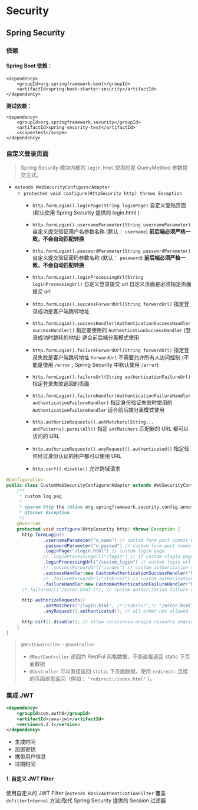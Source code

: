 # Security

## Spring Security

### 依赖

#### Spring Boot 依赖：

```shell
<dependency>
    <groupId>org.springframework.boot</groupId>
    <artifactId>spring-boot-starter-security</artifactId>
</dependency>
```

**测试依赖：**
```shell
<dependency>
    <groupId>org.springframework.security</groupId>
    <artifactId>spring-security-test</artifactId>
    <scope>test</scope>
</dependency>
```

### 自定义登录页面

> Spring Security 模块内部的 `login.html` 使用的是 QueryMethod 参数提交方式。

* `extends WebSecurityConfigurerAdapter` 
  * `protected void configure(HttpSecurity http) throws Exception`
    * `http.formLogin().loginPage(String loginPage)` 自定义登陆页面 (默认使用 Spring Security 提供的 login.html )
    * `http.formLogin().usernameParameter(String usernameParameter)` 自定义提交验证用户名参数名称 (默认： `username`) **前后端必须严格一致，不会自动匹配转换**
    * `http.formLogin().passwordParameter(String passwordParameter)` 自定义提交验证密码参数名称 (默认： `password`) **前后端必须严格一致，不会自动匹配转换**
    * `http.formLogin().loginProcessingUrl(String loginProcessingUrl)` 自定义登录提交 url 自定义页面是必须指定页面提交 url
    * `http.formLogin().successForwardUrl(String forwardUrl)` 指定登录成功是客户端跳转地址
    * `http.formLogin().successHandler(AuthenticationSuccessHandler successHandler))`  指定要使用的 `AuthenticationSuccessHandler` (登录成功时跳转的地址) 适合前后端分离模式使用
    * `http.formLogin().failureForwardUrl(String forwardUrl)` 指定登录失败是客户端跳转地址 `forwardUrl` 不需要允许所有人访问控制 (不能是使用 `/error` , Spring Security 中默认使用 `/error`)
    * `http.formLogin().failureUrl(String authenticationFailureUrl)` 指定登录失败返回的页面
    * `http.formLogin().failureHandler(AuthenticationFailureHandler authenticationFailureHandler)` 指定身份验证失败时使用的 `AuthenticationFailureHandler` 适合前后端分离模式使用
    
    * `http.authorizeRequests().antMatchers(String... antPatterns).permitAll()` 指定 `antMatchers` 匹配器的 URL 都可以访问的 URL
    * `http.authorizeRequests().anyRequest().authenticated()` 指定任何经过身份认证的用户都可以使用 URL
    
    * `http.csrf().disable()` 允许跨域请求

```java
@Configuration
public class CustomWebSecurityConfigurerAdapter extends WebSecurityConfigurerAdapter {
    /**
     * custom log pag.
     *
     * @param http the {@link org.springframework.security.config.annotation.web.builders.HttpSecurity} to modify
     * @throws Exception
     */
    @Override
    protected void configure(HttpSecurity http) throws Exception {
      http.formLogin()
              .usernameParameter("u_name") // custom form post commit username
              .passwordParameter("u_passwd") // custom form post commit password
              .loginPage("/login.html") // custom login page.
              // .loginProcessingUrl("/login") // if custom <login page> must default login post url(if not will error:302), </login> is default in spring security UsernamePasswordAuthenticationFilter.java.
              .loginProcessingUrl("/custom_login") // custom login url
              // .successForwardUrl("/index") // custom authorization successful client request url, only use path in controller, can not use <index.html>
              .successHandler(new CustomAuthenticationSuccessHandler("http://192.168.99.57/index.html"))
              // .failureForwardUrl("/toError") // custom authorization failure client request url, can not use '/error' path, has been used in spring security.
              .failureHandler(new CustomAuthenticationFailureHandler("http://192.168.99.57/error.html"))
      /*.failureUrl("/error.html")*/; // custom authorization failure return error pag

      http.authorizeRequests()
              .antMatchers("/login.html", /*"/toError",*/ "/error.html").permitAll() // allow access '/login.html' '/toError' '/error.html'
              .anyRequest().authenticated(); // all other not allowed

      http.csrf().disable(); // allow cors(cross-origin resource sharing)
    }
}
```

> `@RestController` - `@Controller`
> 
> * `@RestController` 返回为 RestFul 风格数据，不能直接返回 static 下页面数据
> * `@Controller` 可以直接返回 `static` 下页面数据，使用 `redirect:` 连接的页面信息返回（例如： `"redirect:/index.html"` ）。

### 集成 JWT

```xml
<dependency>
    <groupId>com.auth0</groupId>
    <artifactId>java-jwt</artifactId>
    <version>4.2.1</version>
</dependency>
```

* 生成时间
* 加密密钥
* 携带用户信息
* 过期时间

#### 1. 自定义 JWT Filter

使用自定义的 JWT Filter (`extends BasicAuthenticationFilter` 覆盖 `doFilterInternal` 方法)取代 Spring Security 提供的 Session 过滤器
